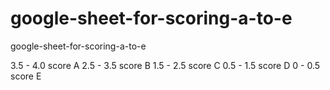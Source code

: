 # google-sheet-for-scoring-a-to-e
google-sheet-for-scoring-a-to-e


3.5 - 4.0 score A
2.5 - 3.5 score B
1.5 - 2.5 score C
0.5 - 1.5 score D
0   - 0.5 score E

